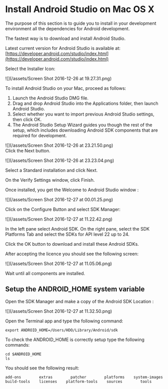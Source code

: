 # Install Android Studio on Mac OS X

The purpose of this section is to guide you to install in your development environment all the dependencies for Android development.

The fastest way is to download and install Android Studio.

Latest current version for Android Studio is available at: [https://developer.android.com/studio/index.html](https://developer.android.com/studio/index.html)

Select the Installer Icon:

![](/assets/Screen Shot 2016-12-26 at 19.27.31.png)

To install Android Studio on your Mac, proceed as follows:

1. Launch the Android Studio DMG file.
2. Drag and drop Android Studio into the Applications folder, then launch Android Studio.
3. Select whether you want to import previous Android Studio settings, then click OK.
4. The Android Studio Setup Wizard guides you though the rest of the setup, which includes downloading Android SDK components that are required for development.

![](/assets/Screen Shot 2016-12-26 at 23.21.50.png)  
Click the Next button.

![](/assets/Screen Shot 2016-12-26 at 23.23.04.png)

Select a Standard installation and click Next.

On the Verify Settings window, click Finish.

Once installed, you get the Welcome to Android Studio window :

![](/assets/Screen Shot 2016-12-27 at 00.01.25.png)

Click on the Configure Button and select SDK Manager:

![](/assets/Screen Shot 2016-12-27 at 11.22.42.png)

In the left pane select Android SDK. On the right pane, select the SDK Platforms Tab and select the SDKs for API level 22 up to 24.

Click the OK button to download and install these Android SDKs.

After accepting the licence you should see the following screen:

![](/assets/Screen Shot 2016-12-27 at 11.05.06.png)

Wait until all components are installed.

## Setup the ANDROID\_HOME system variable

Open the SDK Manager and make a copy of the Android SDK Location :

![](/assets/Screen Shot 2016-12-27 at 11.32.50.png)

Open the Terminal app and type the following command:

```
export ANDROID_HOME=/Users/HDO/Library/Android/sdk
```

To check the ANDROID\_HOME is correctly setup type the following commands:

```
cd $ANDROID_HOME
ls
```

You should see the following result:

```
add-ons        extras        patcher        platforms    system-images
build-tools    licenses    platform-tools    sources        tools
```



